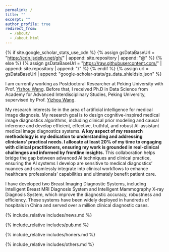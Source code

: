 ```yaml
---
permalink: /
title: ""
excerpt: ""
author_profile: true
redirect_from: 
  - /about/
  - /about.html
---
```


{% if site.google_scholar_stats_use_cdn %}
{% assign gsDataBaseUrl = "https://cdn.jsdelivr.net/gh/" | append: site.repository | append: "@" %}
{% else %}
{% assign gsDataBaseUrl = "https://raw.githubusercontent.com/" | append: site.repository | append: "/" %}
{% endif %}
{% assign url = gsDataBaseUrl | append: "google-scholar-stats/gs_data_shieldsio.json" %}

<span class='anchor' id='about-me'></span>

I am currently working as Postdoctoral Researcher at Peking University with Prof. [Yizhou Wang](https://cfcs.pku.edu.cn/wangyizhou/#../../../english/index.htm).
Before that, I received Ph.D in Data Science from Academy for Advanced Interdisciplinary Studies, Peking University, supervised by Prof. [Yizhou Wang](https://cfcs.pku.edu.cn/wangyizhou/#../../../english/index.htm).

My research interests lie in the area of artificial intelligence for medical image diagnosis. My research goal is to design cognitive-inspired medical image diagnostics algorithms, including clinical prior modeling and causal inference and develop efficient, effective, truthful, and robust AI-assistant medical image diagnostics systems. **A key aspect of my research methodology is my dedication to understanding and addressing clinicians’ practical needs. I allocate at least 20% of my time to engaging with clinical practitioners, ensuring my work is grounded in real-clinical challenges and informed by frontline insights.** This collaboration helps bridge the gap between advanced AI techniques and clinical practice, ensuring the AI systems I develop are sensitive to medical diagnostics’ nuances and seamlessly integrate into clinical workflows to enhance healthcare professionals’ capabilities and ultimately benefit patient care. 

I have developed two Breast Imaging Diagnostic Systems, including Intelligent Breast MRI Diagnosis System and Intelligent Mammography X-ray Diagnosis System, which improve the diagnostic accuracy, robustness and efficiency. These systems have been widely deployed in hundreds of hospitals in China and served over a million clinical diagnostic cases.


{% include_relative includes/news.md %}

{% include_relative includes/pub.md %}

{% include_relative includes/honers.md %}

{% include_relative includes/others.md %}
